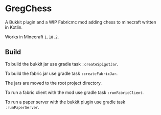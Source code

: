 # GregChess
A Bukkit plugin and a WIP Fabricmc mod adding chess to minecraft written in Kotlin.

Works in Minecraft `1.18.2`.

## Build
To build the bukkit jar use gradle task `:createSpigotJar`.

To build the fabric jar use gradle task `:createFabricJar`.

The jars are moved to the root project directory.

To run a fabric client with the mod use gradle task `:runFabricClient`.

To run a paper server with the bukkit plugin use gradle task `:runPaperServer`.